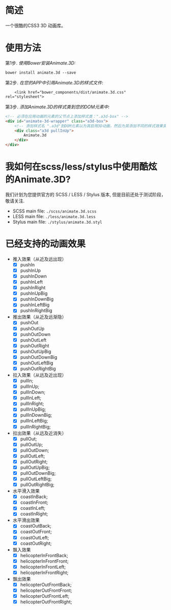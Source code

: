 # 简述
一个很酷的CSS3 3D 动画库。

# 使用方法

第1步. _使用Bower安装Animate.3D:_
```shell
bower install animate.3d --save
```

第2步. _在您的APP中引用Animate.3D的样式文件:_
```shell
    <link href="bower_components/dist/animate.3d.css" rel="stylesheet">
```

第3步. _添加Animate.3D的样式类到您的DOM元素中:_
```html
<!-- 必须在应用动画的元素的父节点上添加样式类：".a3d-box" -->
<div id="animate-3d-wrapper" class="a3d-box">
    <!-- 添加样式名 ".a3d"到DOM元素以为其启用3D动画，然后为其添加不同的样式效果类以展现不同的动画效果，如：'.pullInUp'、'.pushOutLeft'等.    -->
    <div class="a3d pullInUp">
        Animate.3d
    </div>
</div>
```

# 我如何在scss/less/stylus中使用酷炫的Animate.3D?
我们计划为您提供官方的 SCSS / LESS / Stylus 版本, 但是目前还处于测试阶段，敬请关注.

- SCSS main file: `./scss/animate.3d.scss`
- LESS main file: `./less/animate.3d.less`
- Stylus main file: `./stylus/animate.3d.styl`

# 已经支持的动画效果

- 推入效果（从近及远出现）
  - [x] pushIn
  - [x] pushInUp
  - [x] pushInDown
  - [x] pushInLeft
  - [x] pushInRight
  - [x] pushInUpBig
  - [x] pushInDownBig
  - [x] pushInLeftBig
  - [x] pushInRightBig

- 推出效果（从近及远渐隐）
  - [x] pushOut
  - [x] pushOutUp
  - [x] pushOutDown
  - [x] pushOutLeft
  - [x] pushOutRight
  - [x] pushOutUpBig
  - [x] pushOutDownBig
  - [x] pushOutLeftBig
  - [x] pushOutRightBig

- 拉入效果（从远及近出现）
  - [x] pullIn;
  - [x] pullInUp;
  - [x] pullInDown;
  - [x] pullInLeft;
  - [x] pullInRight;
  - [x] pullInUpBig;
  - [x] pullInDownBig;
  - [x] pullInLeftBig;
  - [x] pullInRightBig;

- 拉出效果（从远及近消失）
  - [x] pullOut;
  - [x] pullOutUp;
  - [x] pullOutDown;
  - [x] pullOutLeft;
  - [x] pullOutRight;
  - [x] pullOutUpBig;
  - [x] pullOutDownBig;
  - [x] pullOutLeftBig;
  - [x] pullOutRightBig;

- 水平滑入效果
  - [x] coastInBack;
  - [x] coastInFront;
  - [x] coastInLeft;
  - [x] coastInRight;

- 水平滑出效果
  - [x] coastOutBack;
  - [x] coastOutFront;
  - [x] coastOutLeft;
  - [x] coastOutRight;

- 飘入效果
  - [x] helicopterInFrontBack;
  - [x] helicopterInFrontFront;
  - [x] helicopterInFrontLeft;
  - [x] helicopterInFrontRight;

- 飘出效果
  - [x] helicopterOutFrontBack;
  - [x] helicopterOutFrontFront;
  - [x] helicopterOutFrontLeft;
  - [x] helicopterOutFrontRight;